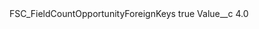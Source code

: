 <?xml version="1.0" encoding="UTF-8"?>
<CustomMetadata xmlns="http://soap.sforce.com/2006/04/metadata" xmlns:xsi="http://www.w3.org/2001/XMLSchema-instance" xmlns:xsd="http://www.w3.org/2001/XMLSchema">
    <label>FSC_FieldCountOpportunityForeignKeys</label>
    <protected>true</protected>
    <values>
        <field>Value__c</field>
        <value xsi:type="xsd:double">4.0</value>
    </values>
</CustomMetadata>
